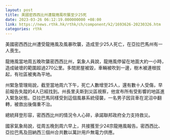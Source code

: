 ```yaml
---
layout: post
title: 美國密西西比州遭龍捲風吹襲至少25死
date: 2023-03-26 06:12:19.000000000 +08:00
link: https://news.rthk.hk/rthk/ch/component/k2/1693626-20230326.htm
categories: rthk
---
```


美國密西西比州遭受龍捲風及風暴吹襲，造成至少25人死亡，在亞拉巴馬州有一人喪生。

龍捲風當地周五晚吹襲密西西比州，氣象人員說，龍捲風停留在地面大約一小時，造成破壞的範圍超過270公里。多間房屋被毀，車輛被吹到一邊，樹木被連根拔起，有社區被夷為平地。

州緊急管理局說，截至當地周六下午，死亡人數增至25人，還有數十人受傷，早前報告失蹤的4人已經找到。州長里夫斯到災區視察，他宣布所有受影響的地區進入緊急狀態。亞拉巴馬同樣受到這個風暴系統侵襲，一名男子因貨車在泥沼中翻轉，被救出後傷重不治。

總統拜登形容，密西西比州的情況令人心碎，承諾聯邦政府全力支持救災。

國家氣象局說，從周五晚到周六早上，共接獲至少24宗龍捲風報告。密西西比、亞拉巴馬及田納西三個州合共數以萬計用戶無電力供應。
